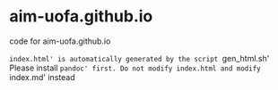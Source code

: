# aim-uofa.github.io
code for aim-uofa.github.io

`index.html' is automatically generated by the script `gen_html.sh'
Please install `pandoc' first. Do not modify index.html and modify `index.md' instead
